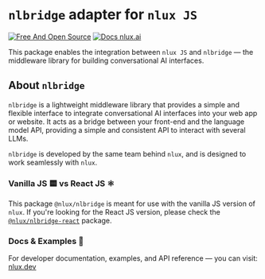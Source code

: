 # `nlbridge` adapter for `nlux JS`

[![Free And Open Source](https://img.shields.io/badge/Free%20%26%20Open%20Source-%2348c342)](https://github.com/nluxai/nlux) [![Docs nlux.ai](https://img.shields.io/badge/Docs_Website-nlux.dev-%23fa896b)](https://nlux.dev)

This package enables the integration between `nlux JS` and `nlbridge` ― the middleware library
for building conversational AI interfaces.

## About `nlbridge`

`nlbridge` is a lightweight middleware library that provides a simple and flexible interface to integrate
conversational AI interfaces into your web app or website. It acts as a bridge between your front-end
and the language model API, providing a simple and consistent API to interact with several LLMs.

`nlbridge` is developed by the same team behind `nlux`, and is designed to work seamlessly with `nlux`.

### Vanilla JS 🟨 vs React JS ⚛️

This package `@nlux/nlbridge` is meant for use with the vanilla JS version of `nlux`.
If you're looking for the React JS version, please check
the [`@nlux/nlbridge-react`](https://www.npmjs.com/package/@nlux/nlbridge-react) package.

### Docs & Examples 📖

For developer documentation, examples, and API reference ― you can visit: [nlux.dev](https://nlux.dev/)
